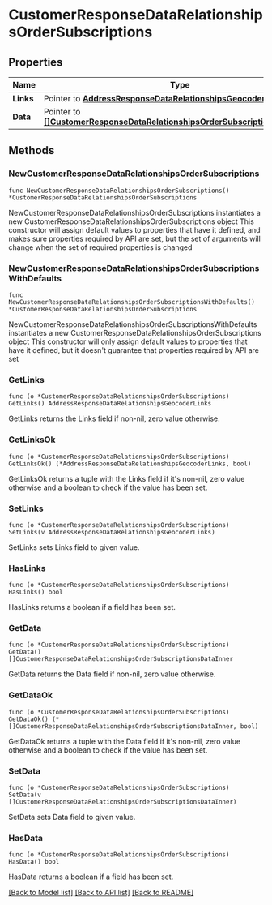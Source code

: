 # CustomerResponseDataRelationshipsOrderSubscriptions

## Properties

Name | Type | Description | Notes
------------ | ------------- | ------------- | -------------
**Links** | Pointer to [**AddressResponseDataRelationshipsGeocoderLinks**](AddressResponseDataRelationshipsGeocoderLinks.md) |  | [optional] 
**Data** | Pointer to [**[]CustomerResponseDataRelationshipsOrderSubscriptionsDataInner**](CustomerResponseDataRelationshipsOrderSubscriptionsDataInner.md) |  | [optional] 

## Methods

### NewCustomerResponseDataRelationshipsOrderSubscriptions

`func NewCustomerResponseDataRelationshipsOrderSubscriptions() *CustomerResponseDataRelationshipsOrderSubscriptions`

NewCustomerResponseDataRelationshipsOrderSubscriptions instantiates a new CustomerResponseDataRelationshipsOrderSubscriptions object
This constructor will assign default values to properties that have it defined,
and makes sure properties required by API are set, but the set of arguments
will change when the set of required properties is changed

### NewCustomerResponseDataRelationshipsOrderSubscriptionsWithDefaults

`func NewCustomerResponseDataRelationshipsOrderSubscriptionsWithDefaults() *CustomerResponseDataRelationshipsOrderSubscriptions`

NewCustomerResponseDataRelationshipsOrderSubscriptionsWithDefaults instantiates a new CustomerResponseDataRelationshipsOrderSubscriptions object
This constructor will only assign default values to properties that have it defined,
but it doesn't guarantee that properties required by API are set

### GetLinks

`func (o *CustomerResponseDataRelationshipsOrderSubscriptions) GetLinks() AddressResponseDataRelationshipsGeocoderLinks`

GetLinks returns the Links field if non-nil, zero value otherwise.

### GetLinksOk

`func (o *CustomerResponseDataRelationshipsOrderSubscriptions) GetLinksOk() (*AddressResponseDataRelationshipsGeocoderLinks, bool)`

GetLinksOk returns a tuple with the Links field if it's non-nil, zero value otherwise
and a boolean to check if the value has been set.

### SetLinks

`func (o *CustomerResponseDataRelationshipsOrderSubscriptions) SetLinks(v AddressResponseDataRelationshipsGeocoderLinks)`

SetLinks sets Links field to given value.

### HasLinks

`func (o *CustomerResponseDataRelationshipsOrderSubscriptions) HasLinks() bool`

HasLinks returns a boolean if a field has been set.

### GetData

`func (o *CustomerResponseDataRelationshipsOrderSubscriptions) GetData() []CustomerResponseDataRelationshipsOrderSubscriptionsDataInner`

GetData returns the Data field if non-nil, zero value otherwise.

### GetDataOk

`func (o *CustomerResponseDataRelationshipsOrderSubscriptions) GetDataOk() (*[]CustomerResponseDataRelationshipsOrderSubscriptionsDataInner, bool)`

GetDataOk returns a tuple with the Data field if it's non-nil, zero value otherwise
and a boolean to check if the value has been set.

### SetData

`func (o *CustomerResponseDataRelationshipsOrderSubscriptions) SetData(v []CustomerResponseDataRelationshipsOrderSubscriptionsDataInner)`

SetData sets Data field to given value.

### HasData

`func (o *CustomerResponseDataRelationshipsOrderSubscriptions) HasData() bool`

HasData returns a boolean if a field has been set.


[[Back to Model list]](../README.md#documentation-for-models) [[Back to API list]](../README.md#documentation-for-api-endpoints) [[Back to README]](../README.md)



